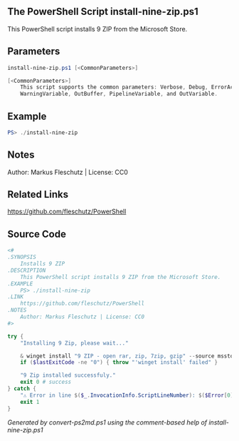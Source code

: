 ## The PowerShell Script **install-nine-zip.ps1**

This PowerShell script installs 9 ZIP from the Microsoft Store.

## Parameters
```powershell
install-nine-zip.ps1 [<CommonParameters>]

[<CommonParameters>]
    This script supports the common parameters: Verbose, Debug, ErrorAction, ErrorVariable, WarningAction, 
    WarningVariable, OutBuffer, PipelineVariable, and OutVariable.
```

## Example
```powershell
PS> ./install-nine-zip

```

## Notes
Author: Markus Fleschutz | License: CC0

## Related Links
https://github.com/fleschutz/PowerShell

## Source Code
```powershell
<#
.SYNOPSIS
	Installs 9 ZIP
.DESCRIPTION
	This PowerShell script installs 9 ZIP from the Microsoft Store.
.EXAMPLE
	PS> ./install-nine-zip
.LINK
	https://github.com/fleschutz/PowerShell
.NOTES
	Author: Markus Fleschutz | License: CC0
#>

try {
	"Installing 9 Zip, please wait..."

	& winget install "9 ZIP - open rar, zip, 7zip, gzip" --source msstore --accept-package-agreements --accept-source-agreements
	if ($lastExitCode -ne "0") { throw "'winget install' failed" }

	"9 Zip installed successfuly."
	exit 0 # success
} catch {
	"⚠️ Error in line $($_.InvocationInfo.ScriptLineNumber): $($Error[0])"
	exit 1
}
```

*Generated by convert-ps2md.ps1 using the comment-based help of install-nine-zip.ps1*
